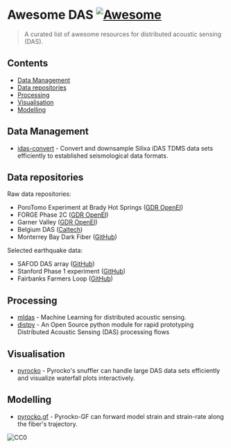 # Awesome DAS [![Awesome](https://awesome.re/badge.svg)](https://awesome.re)

> A curated list of awesome resources for distributed acoustic sensing (DAS).

## Contents

<!-- toc -->

* [Data Management](#data-management)
* [Data repositories](#data-repositories)
* [Processing](#processing)
* [Visualisation](#visualisation)
* [Modelling](#modelling)

<!-- tocstop -->

## Data Management

* [idas-convert](https://git.pyrocko.org/pyrocko/idas-convert) - Convert and downsample Silixa iDAS TDMS data sets efficiently to established seismological data formats.

## Data repositories

Raw data repositories:

* PoroTomo Experiment at Brady Hot Springs ([GDR OpenEI](https://gdr.openei.org/submissions/849))
* FORGE Phase 2C ([GDR OpenEI](https://gdr.openei.org/submissions/1185))
* Garner Valley ([GDR OpenEI](https://gdr.openei.org/submissions/614))
* Belgium DAS ([Caltech](https://data.caltech.edu/records/1296))
* Monterrey Bay Dark Fiber ([GitHub](https://github.com/njlindsey/Photonic-seismology-in-Monterey-Bay-Dark-fiber1DAS-illuminates-offshore-faults-and-coastal-ocean))

Selected earthquake data:

* SAFOD DAS array ([GitHub](https://github.com/ariellellouch/DASDetection))
* Stanford Phase 1 experiment ([GitHub](https://github.com/eileenrmartin/FiberOpticEarthquakes))
* Fairbanks Farmers Loop ([GitHub](https://github.com/eileenrmartin/FiberOpticEarthquakes))

## Processing

* [mldas](https://github.com/DAS-RCN/mldas) - Machine Learning for distributed acoustic sensing.
* [distpy](https://github.com/Schlumberger/distpy) -  An Open Source python module for rapid prototyping Distributed Acoustic Sensing (DAS) processing flows 

## Visualisation

* [pyrocko](https://pyrocko.org) - Pyrocko's snuffler can handle large DAS data sets efficiently and visualize waterfall plots interactively.

## Modelling

* [pyrocko.gf](https://pyrocko.org) - Pyrocko-GF can forward model strain and strain-rate along the fiber's trajectory.

![CC0](https://licensebuttons.net/p/zero/1.0/88x31.png "CC0 1.0 Universal (CC0 1.0)")
